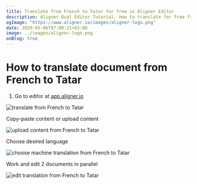 ```yaml
---
title: Translate from French to Tatar for free in Aligner Editor
description: Aligner Dual Editor Tutorial. How to translate for free from French to Tatar. Aligner is multilingual document management platform. 
ogImage: "https://www.aligner.io/images/aligner-logo.png"
date: 2020-05-06T07:09:21+03:00
image: ../images/aligner-logo.png
onBlog: true
---
```


# How to translate document from French to Tatar

1. Go to editor at [app.aligner.io](https://app.aligner.io "Aligner App web page")

![translate from French to Tatar](../aligner-blank-editor.png "translate from French to Tatar")

Copy-paste content or upload content

![upload content from French to Tatar](../aligner-uploaded-document.png "upload content from French to Tatar")

Choose desired language

![choose machine translation from French to Tatar](../aligner-language-dropdown.png "choose machine translation from French to Tatar")

Work and edit 2 documents in parallel

![edit translation from French to Tatar](../aligner-double-sitded-editor.png "edit translation from French to Tatar")

